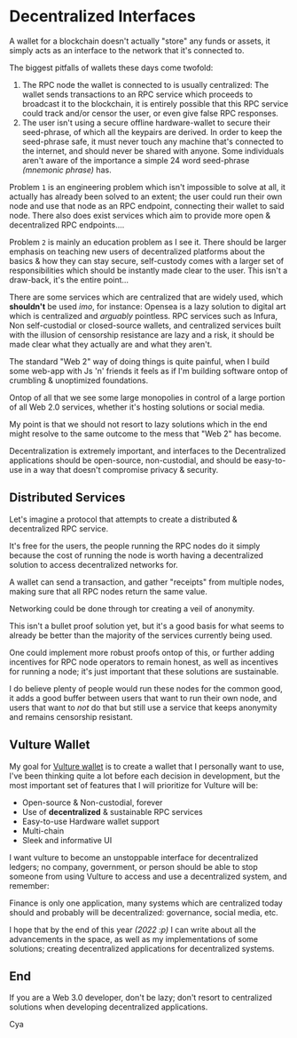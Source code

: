 # Decentralized Interfaces

A wallet for a blockchain doesn't actually "store" any funds or assets, it simply acts
as an interface to the network that it's connected to.

The biggest pitfalls of wallets these days come twofold:

1. The RPC node the wallet is connected to is usually centralized: The wallet sends
transactions to an RPC service which proceeds to broadcast it to the blockchain,
it is entirely possible that this RPC service could track and/or censor the user,
or even give false RPC responses.
2. The user isn't using a secure offline hardware-wallet to secure their seed-phrase, of which all the
keypairs are derived. In order to keep the seed-phrase safe, it must never touch any machine
that's connected to the internet, and should never be shared with anyone. Some individuals
aren't aware of the importance a simple 24 word seed-phrase *(mnemonic phrase)* has.

Problem `1` is an engineering problem which isn't impossible to solve at all, it actually has already been
solved to an extent; the user could run their own node and use that node as an RPC endpoint, connecting
their wallet to said node. There also does exist services which aim to provide more open & decentralized
RPC endpoints....

Problem `2` is mainly an education problem as I see it. There should be larger emphasis on
teaching new users of decentralized platforms about the basics & how they can stay secure, self-custody comes with a larger set of responsibilities
which should be instantly made clear to the user. This isn't a draw-back, it's the entire point... 

There are some services which are centralized that are widely used, which **shouldn't** be used *imo*, for instance: Opensea is a lazy solution
to digital art which is centralized and *arguably* pointless. RPC services such as Infura, Non self-custodial or closed-source wallets, and
centralized services built with the illusion of censorship resistance are lazy and a risk, it should be made clear what they actually are and what
they aren't.

The standard "Web 2" way of doing things is quite painful, when I build some web-app with Js 'n'
friends it feels as if I'm building software ontop of crumbling & unoptimized foundations.

Ontop of all that we see some large monopolies in control of a large portion of all Web 2.0
services, whether it's hosting solutions or social media.

My point is that we should not resort to lazy solutions which in the end might resolve to the
same outcome to the mess that "Web 2" has become.

Decentralization is extremely important, and interfaces to the Decentralized applications should be open-source, non-custodial, and should be easy-to-use in a way that
doesn't compromise privacy & security.

<h2 id="distributed_services">Distributed Services</h2>

Let's imagine a protocol that attempts to create a distributed & decentralized RPC service.

It's free for the users, the people running the RPC nodes do it simply because the cost of 
running the node is worth having a decentralized solution to access decentralized networks for.

A wallet can send a transaction, and gather "receipts" from multiple nodes, making sure that
all RPC nodes return the same value.

Networking could be done through tor creating a veil of anonymity.

This isn't a bullet proof solution yet, but it's a good basis for what seems to already be
better than the majority of the services currently being used.

One could implement more robust proofs ontop of this, or further adding incentives for RPC
node operators to remain honest, as well as incentives for running a node; it's just important
that these solutions are sustainable.

I do believe plenty of people would run these nodes for the common good, it adds a good buffer
between users that want to run their own node, and users that want to *not* do that but still
use a service that keeps anonymity and remains censorship resistant.

<h2 id="vulture_wallet">Vulture Wallet</h2>

My goal for [Vulture wallet](https://vulturewallet.net) is to create a wallet that I personally want to use, I've been
thinking quite a lot before each decision in development, but the most important set of
features that I will prioritize for Vulture will be:

* Open-source & Non-custodial, forever
* Use of **decentralized** & sustainable RPC services
* Easy-to-use Hardware wallet support
* Multi-chain
* Sleek and informative UI

I want vulture to become an unstoppable interface for decentralized ledgers; no company,
government, or person should be able to stop someone from using Vulture to access
and use a decentralized system, and remember:

Finance is only one application, many systems which are centralized today should and
probably will be decentralized: governance, social media, etc.

I hope that by the end of this year *(2022 :p)* I can write about all the advancements in
the space, as well as my implementations of some solutions; creating decentralized applications for decentralized systems.

## End
If you are a Web 3.0 developer, don't be lazy; don't resort to centralized solutions when
developing decentralized applications.

Cya